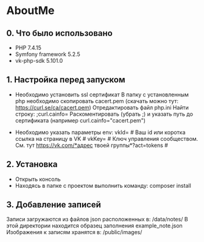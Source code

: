 # AboutMe

## 0. Что было использовано

* PHP 7.4.15
* Symfony framework 5.2.5
* vk-php-sdk 5.101.0

## 1. Настройка перед запуском

* Необходимо установить ssl сертификат
В папку с установленным php необходимо скопировать cacert.pem
(скачать можно тут: https://curl.se/ca/cacert.pem)
Отредактировать файл php.ini
Найти строку: ;curl.cainfo=
Раскоментировать (убрать ;) и указать путь до сертификата (например curl.cainfo="cacert.pem")

* Необходимо указать параметры env:
vkId= # Ваш id или коротка ссылка на страницу в VK #
vkKey= # Ключ управления сообществом. См. тут https://vk.com/*адрес твоей группы*?act=tokens #


## 2. Установка

* Открыть консоль
* Находясь в папке с проектом выполнить команду: composer install

## 3. Добавление записей

Записи загружаются из файлов json расположенных в:
/data/notes/
В этой директории находится образец заполнения example_note.json
Изображения к записям хранятся в:
/public/images/